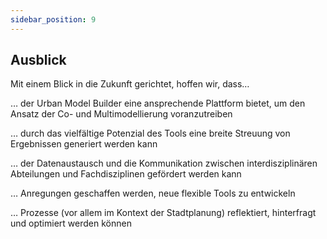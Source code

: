 ```yaml
---
sidebar_position: 9
---
```


## Ausblick
Mit einem Blick in die Zukunft gerichtet, hoffen wir, dass…

… der Urban Model Builder eine ansprechende Plattform bietet, um den Ansatz der Co- und Multimodellierung voranzutreiben

… durch das vielfältige Potenzial des Tools eine breite Streuung von Ergebnissen generiert werden kann 

… der Datenaustausch und die Kommunikation zwischen interdisziplinären Abteilungen und Fachdisziplinen gefördert werden kann

… Anregungen geschaffen werden, neue flexible Tools zu entwickeln 

… Prozesse (vor allem im Kontext der Stadtplanung) reflektiert, hinterfragt und optimiert werden können